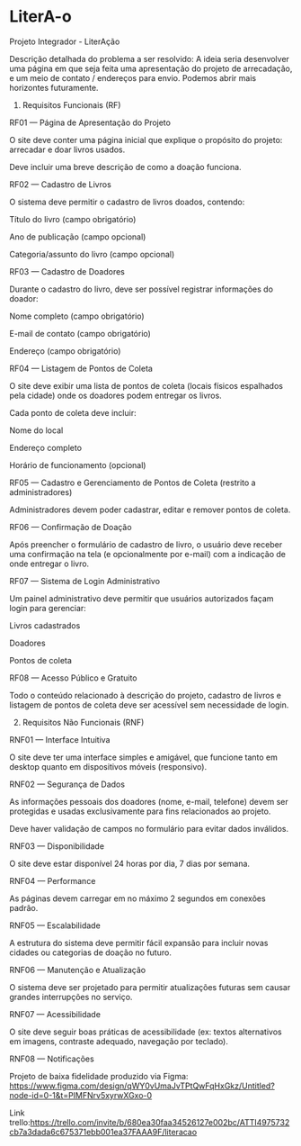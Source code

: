 # LiterA-o

Projeto Integrador - LiterAção

Descrição detalhada do problema a ser resolvido: 
A ideia seria desenvolver uma página em que seja feita uma apresentação do projeto de arrecadação, e um meio de contato / endereços para envio. Podemos abrir mais horizontes futuramente.


1. Requisitos Funcionais (RF)

RF01 — Página de Apresentação do Projeto

O site deve conter uma página inicial que explique o propósito do projeto: arrecadar e doar livros usados.

Deve incluir uma breve descrição de como a doação funciona.


RF02 — Cadastro de Livros

O sistema deve permitir o cadastro de livros doados, contendo:

Título do livro (campo obrigatório)

Ano de publicação (campo opcional)

Categoria/assunto do livro (campo opcional)



RF03 — Cadastro de Doadores

Durante o cadastro do livro, deve ser possível registrar informações do doador:

Nome completo (campo obrigatório)

E-mail de contato (campo obrigatório)

Endereço (campo obrigatório)



RF04 — Listagem de Pontos de Coleta

O site deve exibir uma lista de pontos de coleta (locais físicos espalhados pela cidade) onde os doadores podem entregar os livros.

Cada ponto de coleta deve incluir:

Nome do local

Endereço completo

Horário de funcionamento (opcional)



RF05 — Cadastro e Gerenciamento de Pontos de Coleta (restrito a administradores)

Administradores devem poder cadastrar, editar e remover pontos de coleta.


RF06 — Confirmação de Doação

Após preencher o formulário de cadastro de livro, o usuário deve receber uma confirmação na tela (e opcionalmente por e-mail) com a indicação de onde entregar o livro.


RF07 — Sistema de Login Administrativo

Um painel administrativo deve permitir que usuários autorizados façam login para gerenciar:

Livros cadastrados

Doadores

Pontos de coleta



RF08 — Acesso Público e Gratuito

Todo o conteúdo relacionado à descrição do projeto, cadastro de livros e listagem de pontos de coleta deve ser acessível sem necessidade de login.

2. Requisitos Não Funcionais (RNF)

RNF01 — Interface Intuitiva

O site deve ter uma interface simples e amigável, que funcione tanto em desktop quanto em dispositivos móveis (responsivo).


RNF02 — Segurança de Dados

As informações pessoais dos doadores (nome, e-mail, telefone) devem ser protegidas e usadas exclusivamente para fins relacionados ao projeto.

Deve haver validação de campos no formulário para evitar dados inválidos.


RNF03 — Disponibilidade

O site deve estar disponível 24 horas por dia, 7 dias por semana.


RNF04 — Performance

As páginas devem carregar em no máximo 2 segundos em conexões padrão.


RNF05 — Escalabilidade

A estrutura do sistema deve permitir fácil expansão para incluir novas cidades ou categorias de doação no futuro.


RNF06 — Manutenção e Atualização

O sistema deve ser projetado para permitir atualizações futuras sem causar grandes interrupções no serviço.


RNF07 — Acessibilidade

O site deve seguir boas práticas de acessibilidade (ex: textos alternativos em imagens, contraste adequado, navegação por teclado).


RNF08 — Notificações






Projeto de baixa fidelidade produzido via Figma: https://www.figma.com/design/qWY0vUmaJvTPtQwFqHxGkz/Untitled?node-id=0-1&t=PIMFNrv5xyrwXGxo-0

Link trello:https://trello.com/invite/b/680ea30faa34526127e002bc/ATTI4975732cb7a3dada6c675371ebb001ea37FAAA9F/literacao